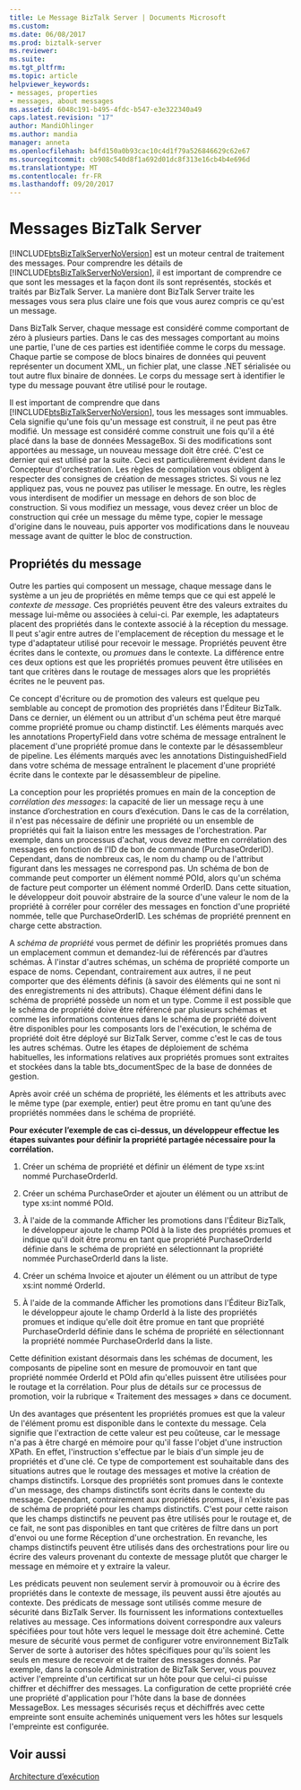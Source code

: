 ```yaml
---
title: Le Message BizTalk Server | Documents Microsoft
ms.custom: 
ms.date: 06/08/2017
ms.prod: biztalk-server
ms.reviewer: 
ms.suite: 
ms.tgt_pltfrm: 
ms.topic: article
helpviewer_keywords:
- messages, properties
- messages, about messages
ms.assetid: 6048c191-b495-4fdc-b547-e3e322340a49
caps.latest.revision: "17"
author: MandiOhlinger
ms.author: mandia
manager: anneta
ms.openlocfilehash: b4fd150a0b93cac10c4d1f79a526846629c62e67
ms.sourcegitcommit: cb908c540d8f1a692d01dc8f313e16cb4b4e696d
ms.translationtype: MT
ms.contentlocale: fr-FR
ms.lasthandoff: 09/20/2017
---
```

# <a name="the-biztalk-server-message"></a>Messages BizTalk Server
[!INCLUDE[btsBizTalkServerNoVersion](../includes/btsbiztalkservernoversion-md.md)] est un moteur central de traitement des messages. Pour comprendre les détails de [!INCLUDE[btsBizTalkServerNoVersion](../includes/btsbiztalkservernoversion-md.md)], il est important de comprendre ce que sont les messages et la façon dont ils sont représentés, stockés et traités par BizTalk Server. La manière dont BizTalk Server traite les messages vous sera plus claire une fois que vous aurez compris ce qu'est un message.  
  
 Dans BizTalk Server, chaque message est considéré comme comportant de zéro à plusieurs parties. Dans le cas des messages comportant au moins une partie, l'une de ces parties est identifiée comme le corps du message. Chaque partie se compose de blocs binaires de données qui peuvent représenter un document XML, un fichier plat, une classe .NET sérialisée ou tout autre flux binaire de données. Le corps du message sert à identifier le type du message pouvant être utilisé pour le routage.  
  
 Il est important de comprendre que dans [!INCLUDE[btsBizTalkServerNoVersion](../includes/btsbiztalkservernoversion-md.md)], tous les messages sont immuables. Cela signifie qu'une fois qu'un message est construit, il ne peut pas être modifié. Un message est considéré comme construit une fois qu'il a été placé dans la base de données MessageBox. Si des modifications sont apportées au  message, un nouveau message doit être créé. C'est ce dernier qui est utilisé par la suite. Ceci est particulièrement évident dans le Concepteur d'orchestration. Les règles de compilation vous obligent à respecter des consignes de création de messages strictes. Si vous ne lez appliquez pas, vous ne pouvez pas utiliser le message. En outre, les règles vous interdisent de modifier un message en dehors de son bloc de construction. Si vous modifiez un message, vous devez créer un bloc de construction qui crée un message du même type, copier le message d'origine dans le nouveau, puis apporter vos modifications dans le nouveau message avant de quitter le bloc de construction.  
  
## <a name="message-properties"></a>Propriétés du message  
 Outre les parties qui composent un message, chaque message dans le système a un jeu de propriétés en même temps que ce qui est appelé le *contexte de message*. Ces propriétés peuvent être des valeurs extraites du message lui-même ou associées à celui-ci. Par exemple, les adaptateurs placent des propriétés dans le contexte associé à la réception du message. Il peut s'agir entre autres de l'emplacement de réception du message et le type d'adaptateur utilisé pour recevoir le message. Propriétés peuvent être écrites dans le contexte, ou *promues* dans le contexte. La différence entre ces deux options est que les propriétés promues peuvent être utilisées en tant que critères dans le routage de messages alors que les propriétés écrites ne le peuvent pas.  
  
 Ce concept d'écriture ou de promotion des valeurs est quelque peu semblable au concept de promotion des propriétés dans l'Éditeur BizTalk. Dans ce dernier, un élément ou un attribut d'un schéma peut être marqué comme propriété promue ou champ distinctif. Les éléments marqués avec les annotations PropertyField dans votre schéma de message entraînent le placement d'une propriété promue dans le contexte par le désassembleur de pipeline. Les éléments marqués avec les annotations DistinguishedField dans votre schéma de message entraînent le placement d'une propriété écrite dans le contexte par le désassembleur de pipeline.  
  
 La conception pour les propriétés promues en main de la conception de *corrélation des messages*: la capacité de lier un message reçu à une instance d’orchestration en cours d’exécution. Dans le cas de la corrélation, il n'est pas nécessaire de définir une propriété ou un ensemble de propriétés qui fait la liaison entre les messages de l'orchestration. Par exemple, dans un processus d'achat, vous devez mettre en corrélation des messages en fonction de l'ID de bon de commande (PurchaseOrderID). Cependant, dans de nombreux cas, le nom du champ ou de l'attribut figurant dans les messages ne correspond pas. Un schéma de bon de commande peut comporter un élément nommé POId, alors qu'un schéma de facture peut comporter un élément nommé OrderID. Dans cette situation, le développeur doit pouvoir abstraire de la source d'une valeur le nom de la propriété à corréler pour corréler des messages en fonction d'une propriété nommée, telle que PurchaseOrderID. Les schémas de propriété prennent en charge cette abstraction.  
  
 A *schéma de propriété* vous permet de définir les propriétés promues dans un emplacement commun et demandez-lui de référencés par d’autres schémas. À l'instar d'autres schémas, un schéma de propriété comporte un espace de noms. Cependant, contrairement aux autres, il ne peut comporter que des éléments définis (à savoir des éléments qui ne sont ni des enregistrements ni des attributs). Chaque élément défini dans le schéma de propriété possède un nom et un type. Comme il est possible que le schéma de propriété doive être référencé par plusieurs schémas et comme les informations contenues dans le schéma de propriété doivent être disponibles pour les composants lors de l'exécution, le schéma de propriété doit être déployé sur BizTalk Server, comme c'est le cas de tous les autres schémas. Outre les étapes de déploiement de schéma habituelles, les informations relatives aux propriétés promues sont extraites et stockées dans la table bts_documentSpec de la base de données de gestion.  
  
 Après avoir créé un schéma de propriété, les éléments et les attributs avec le même type (par exemple, entier) peut être promu en tant qu’une des propriétés nommées dans le schéma de propriété.  
  
 **Pour exécuter l’exemple de cas ci-dessus, un développeur effectue les étapes suivantes pour définir la propriété partagée nécessaire pour la corrélation.**  
  
1.  Créer un schéma de propriété et définir un élément de type xs:int nommé PurchaseOrderId.  
  
2.  Créer un schéma PurchaseOrder et ajouter un élément ou un attribut de type xs:int nommé POId.  
  
3.  À l'aide de la commande Afficher les promotions dans l'Éditeur BizTalk, le développeur ajoute le champ POId à la liste des propriétés promues et indique qu'il doit être promu en tant que propriété PurchaseOrderId définie dans le schéma de propriété en sélectionnant la propriété nommée PurchaseOrderId dans la liste.  
  
4.  Créer un schéma Invoice et ajouter un élément ou un attribut de type xs:int nommé OrderId.  
  
5.  À l'aide de la commande Afficher les promotions dans l'Éditeur BizTalk, le développeur ajoute le champ OrderId à la liste des propriétés promues et indique qu'elle doit être promue en tant que propriété PurchaseOrderId définie dans le schéma de propriété en sélectionnant la propriété nommée PurchaseOrderId dans la liste.  
  
 Cette définition existant désormais dans les schémas de document, les composants de pipeline sont en mesure de promouvoir en tant que propriété nommée OrderId et POId afin qu'elles puissent être utilisées pour le routage et la corrélation. Pour plus de détails sur ce processus de promotion, voir la rubrique « Traitement des messages » dans ce document.  
  
 Un des avantages que présentent les propriétés promues est que la valeur de l'élément promu est disponible dans le contexte du message. Cela signifie que l'extraction de cette valeur est peu coûteuse, car le message n'a pas à être chargé en mémoire pour qu'il fasse l'objet d'une instruction XPath. En effet, l'instruction s'effectue par le biais d'un simple jeu de propriétés et d'une clé. Ce type de comportement est souhaitable dans des situations autres que le routage des messages et motive la création de champs distinctifs. Lorsque des propriétés sont promues dans le contexte d'un message, des champs distinctifs sont écrits dans le contexte du message. Cependant, contrairement aux propriétés promues, il n'existe pas de schéma de propriété pour les champs distinctifs. C'est pour cette raison que les champs distinctifs ne peuvent pas être utilisés pour le routage et, de ce fait, ne sont pas disponibles en tant que critères de filtre dans un port d'envoi ou une forme Réception d'une orchestration. En revanche, les champs distinctifs peuvent être utilisés dans des orchestrations pour lire ou écrire des valeurs provenant du contexte de message plutôt que charger le message en mémoire et y extraire la valeur.  
  
 Les prédicats peuvent non seulement servir à promouvoir ou à écrire des propriétés dans le contexte de message, ils peuvent aussi être ajoutés au contexte. Des prédicats de message sont utilisés comme mesure de sécurité dans BizTalk Server. Ils fournissent les informations contextuelles relatives au message. Ces informations doivent correspondre aux valeurs spécifiées pour tout hôte vers lequel le message doit être acheminé. Cette mesure de sécurité vous permet de configurer votre environnement BizTalk Server de sorte à autoriser des hôtes spécifiques pour qu'ils soient les seuls en mesure de recevoir et de traiter des messages donnés. Par exemple, dans la console Administration de BizTalk Server, vous pouvez activer l'empreinte d'un certificat sur un hôte pour que celui-ci puisse chiffrer et déchiffrer des messages. La configuration de cette propriété crée une propriété d'application pour l'hôte dans la base de données MessageBox. Les messages sécurisés reçus et déchiffrés avec cette empreinte sont ensuite acheminés uniquement vers les hôtes sur lesquels l'empreinte est configurée.  
  
## <a name="see-also"></a>Voir aussi  
 [Architecture d’exécution](../core/runtime-architecture.md)